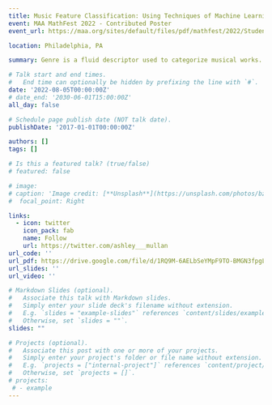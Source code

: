 ```yaml
---
title: Music Feature Classification: Using Techniques of Machine Learning to Detect Genre
event: MAA MathFest 2022 - Contributed Poster
event_url: https://maa.org/sites/default/files/pdf/mathfest/2022/StudentPosterAbstracts.pdf

location: Philadelphia, PA

summary: Genre is a fluid descriptor used to categorize musical works. Historically, it has been assigned manually due to the challenge of the task. Representatives of a particular genre may share characteristics related to the instrumentation, rhythmic structure, or pitch content of the music. It is of interest to automatically classify music files in a way that aids music information retrieval. Machine learning algorithms, such as neural networks and random forests, have shown remarkable efficiency in classifying music genres. In this project, we created a novel dataset that contains 100 music files spanning 4 musical genres. After extracting sound features such as Mel Frequency Cepstral Coefficient (MFCC), Spectral Centroid, and Zero Crossing Rate from the time series representation of a music file as well as two musical attributes essential to music theory, time signature and key signature, we trained a two-layered convolutional neural network to classify genre. In addition, we used a random forest to evaluate the effectiveness of each feature. The details of this study and the results will be presented in the poster.

# Talk start and end times.
#   End time can optionally be hidden by prefixing the line with `#`.
date: '2022-08-05T00:00:00Z'
# date_end: '2030-06-01T15:00:00Z'
all_day: false

# Schedule page publish date (NOT talk date).
publishDate: '2017-01-01T00:00:00Z'

authors: []
tags: []

# Is this a featured talk? (true/false)
# featured: false

# image:
# caption: 'Image credit: [**Unsplash**](https://unsplash.com/photos/bzdhc5b3Bxs)'
#  focal_point: Right

links:
  - icon: twitter
    icon_pack: fab
    name: Follow
    url: https://twitter.com/ashley___mullan
url_code: ''
url_pdf: https://drive.google.com/file/d/1RQ9M-6AELbSeYMpF9TO-BMGN3fpgLP8U/view?usp=drive_link
url_slides: ''
url_video: ''

# Markdown Slides (optional).
#   Associate this talk with Markdown slides.
#   Simply enter your slide deck's filename without extension.
#   E.g. `slides = "example-slides"` references `content/slides/example-slides.md`.
#   Otherwise, set `slides = ""`.
slides: ""

# Projects (optional).
#   Associate this post with one or more of your projects.
#   Simply enter your project's folder or file name without extension.
#   E.g. `projects = ["internal-project"]` references `content/project/deep-learning/index.md`.
#   Otherwise, set `projects = []`.
# projects:
 # - example
---
```



